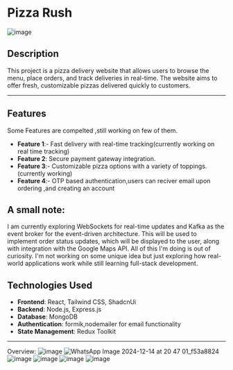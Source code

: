# Pizza Rush
![image](https://github.com/user-attachments/assets/f388ddc1-c798-4a9b-a3f2-4c1b75f8c33e)


## Description
This project is a pizza delivery website that allows users to browse the menu, place orders, and track deliveries in real-time. The website aims to offer fresh, customizable pizzas delivered quickly to customers.

---

## Features
Some Features are compelted ,still working on few of them.
- **Feature 1**:- Fast delivery with real-time tracking(currently working on real time tracking)
- **Feature 2**:  Secure payment gateway integration.
- **Feature 3**:- Customizable pizza options with a variety of toppings.(currently working)
- **Feature 4**:- OTP based authentication,users can reciver email upon ordering ,and creating an account
 ## A small note:
I am currently exploring WebSockets for real-time updates and Kafka as the event broker for the event-driven architecture. This will be used to implement order status updates, which will be displayed to the user, along with integration with the Google Maps API. All of this I'm doing is out of curiosity. I'm not working on some unique idea but just exploring how real-world applications work while still learning full-stack development.

## Technologies Used

- **Frontend**: React, Tailwind CSS, ShadcnUi
- **Backend**: Node.js, Express.js
- **Database**: MongoDB
- **Authentication**: formik,nodemailer for email functionality
- **State Management**: Redux Toolkit

---
Overview:
![image](https://github.com/user-attachments/assets/b530232b-7be5-4774-9240-194dd72e2963)
![WhatsApp Image 2024-12-14 at 20 47 01_f53a8824](https://github.com/user-attachments/assets/206eebde-f007-46bf-963b-f7a9b37bf638)
![image](https://github.com/user-attachments/assets/3e18e14f-0227-4d1a-b811-37964ffe236e)
![image](https://github.com/user-attachments/assets/713520d2-9f88-48b5-98e0-da8b141e738f)
![image](https://github.com/user-attachments/assets/bd470473-ee1c-4870-a68e-ef0c23bc6267)
![image](https://github.com/user-attachments/assets/e07bc688-12ce-4a99-b3de-dbd5cc5fa428)






